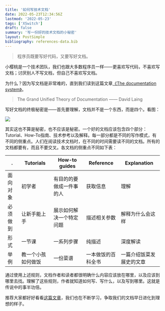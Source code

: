 ```yaml
---
title: '如何写技术文档'
date: 2022-05-23T12:34:56Z
lastmod: '2022-05-23'
tags: ['XSwitch']
draft: false
summary: '写一份好的技术文档的小秘密'
layout: PostSimple
bibliography: references-data.bib
---
```


> 程序员既要写好代码，又要写好文档。

小樱桃是一个技术团队，我们也跟大多数程序员一样——更喜欢写代码，不喜欢写文档；讨厌别人不写文档，但自己不喜欢写文档。

为什么？因为写文档是非常难的，直到我们读到这篇文章[《The documentation system》](https://documentation.divio.com/)。

> The Grand Unified Theory of Documentation
> —— David Laing

写好文档的终极秘密是——首先要理解，文档并不是一个东西，而是四个。看图：

![](/static/images/write-docs/overview.png)


其实这也不算是秘密，也不应该是秘密。一个好的文档应该包含四个部分：Tutorial、How-To指南、技术参考以及解释。每一部分都是不同的写作模式，有不同的侧重点。人们在阅读技术文档时，在不同的时间需要读不同的文档。所有的文档都要有，而且不要交叉。各文档的侧重点不同如下表：


| .          | Tutorials | How-to guides | Reference | Explanation |
|-----------|-------------|-----------|-------------|-----------------
| 面向对象    |初学者        | 有目的的要做成一件事的人 | 获取信息 | 理解
| 必须做到    |让新手能上手  | 展示如何解决一个特定问题 | 描述相关参数 | 解释为什么会这样
| 形式        |一节课      |一系列步骤   | 纯描述 | 深度解读
| 举例        |教一个小孩如何做饭|一份菜谱 | 一本做饭的百科全书 | 一篇介绍饭菜发展史的文章

通过使用上述规则，文档作者和读者都很明确什么内容应该放在哪里，以及应该到哪里去找。理解了这些规则，作者就知道如何写、写什么，以及写到哪里。这就是传说中的事半功倍。

推荐大家都好好看看[这篇文章](https://documentation.divio.com/)，我们也在不断学习，争取我们的文档早日进化到理想的样子。

